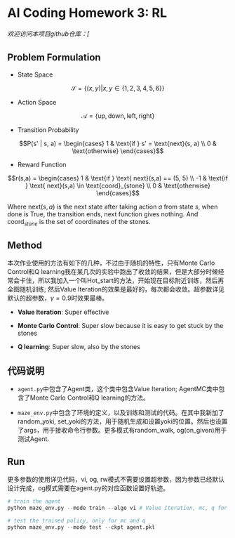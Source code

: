 # AI Coding Homework 3: RL

###### 欢迎访问本项目github仓库：[

## Problem Formulation

- State Space 

$$\mathcal{S} = \{ (x, y) | x, y \in \{1, 2, 
3, 4, 5, 6\} \}$$

- Action Space 

$$\mathcal{A} = \{ \text{up}, \text{down}, \text{left}, \text{right} \}$$

- Transition Probability 

$$P(s' | s, a) = \begin{cases} 1 & \text{if } s' = \text{next}(s, a) \\ 0 & \text{otherwise} \end{cases}$$

- Reward Function 

$$r(s,a) = \begin{cases} 1 & \text{if } \text{ next}(s,a) == (5, 5) \\ -1 & \text{if } \text{ next}(s,a) \in \text{coord}_{stone} \\ 0 & \text{otherwise} \end{cases}$$

Where $\text{next}(s, a)$ is the next state after taking action $a$ from state $s$, when done is True, the transition ends, $\text{next function}$ gives nothing. And $\text{coord}_{stone}$ is the set of coordinates of the stones.

## Method

本次作业使用的方法有如下的几种，不过由于随机的特性，只有Monte Carlo Control和Q learning我在某几次的实验中跑出了收敛的结果，但是大部分时候经常会卡住，所以我加入一个叫Hot_start的方法，开始现在目标附近训练，然后再全图随机训练; 然后Value Iteration的效果是最好的，每次都会收敛。超参数详见默认的超参数，$\gamma = 0.9$时效果最棒。

- **Value Iteration**: Super effective

- **Monte Carlo Control**: Super slow because it is easy to get stuck by the stones

- **Q learning**: Super slow, also by the stones

## 代码说明

- `agent.py`中包含了Agent类，这个类中包含Value Iteration; AgentMC类中包含了Monte Carlo Control和Q learning的方法。

- `maze_env.py`中包含了环境的定义，以及训练和测试的代码。在其中我新加了random_yoki, set_yoki的方法，用于随机生成和设置yoki的位置。然后也设置了args，用于接收命令行参数。更多模式有random_walk, og(on_given)用于测试Agent.

## Run

更多参数的使用详见代码，vi, og, rw模式不需要设置超参数，因为参数已经默认设计完成，og模式需要在agent.py的对应函数设置好轨迹。

```python
# train the agent
python maze_env.py --mode train --algo vi # Value Iteration, mc, q for Monte Carlo Control, Q learning, og for run on a given track

# test the trained policy, only for mc and q
python maze_env.py --mode test --ckpt agent.pkl 
```







